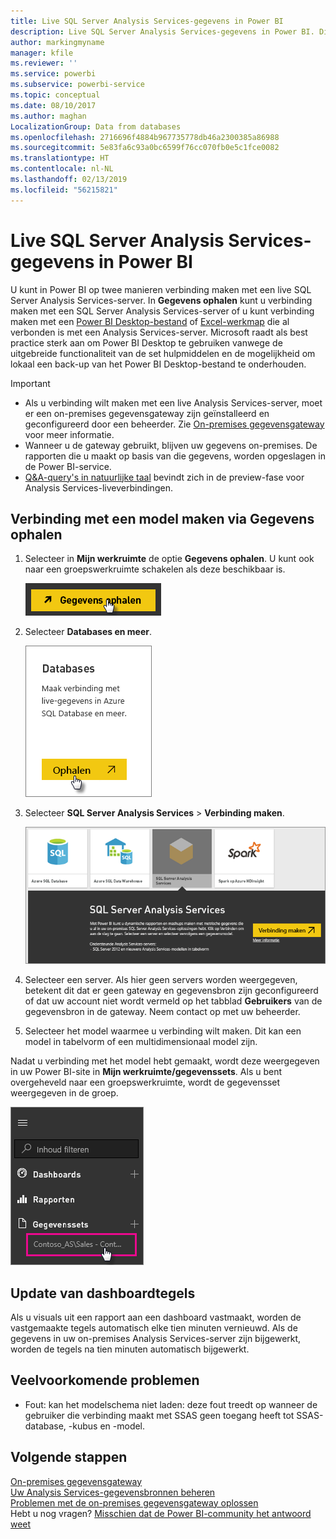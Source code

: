 ```yaml
---
title: Live SQL Server Analysis Services-gegevens in Power BI
description: Live SQL Server Analysis Services-gegevens in Power BI. Dit wordt gedaan via een gegevensbron die is geconfigureerd voor een bedrijfsgateway.
author: markingmyname
manager: kfile
ms.reviewer: ''
ms.service: powerbi
ms.subservice: powerbi-service
ms.topic: conceptual
ms.date: 08/10/2017
ms.author: maghan
LocalizationGroup: Data from databases
ms.openlocfilehash: 2716696f4884b967735778db46a2300385a86988
ms.sourcegitcommit: 5e83fa6c93a0bc6599f76cc070fb0e5c1fce0082
ms.translationtype: HT
ms.contentlocale: nl-NL
ms.lasthandoff: 02/13/2019
ms.locfileid: "56215821"
---
```

# <a name="sql-server-analysis-services-live-data-in-power-bi"></a>Live SQL Server Analysis Services-gegevens in Power BI
U kunt in Power BI op twee manieren verbinding maken met een live SQL Server Analysis Services-server. In **Gegevens ophalen** kunt u verbinding maken met een SQL Server Analysis Services-server of u kunt verbinding maken met een [Power BI Desktop-bestand](service-desktop-files.md) of [Excel-werkmap](service-excel-workbook-files.md) die al verbonden is met een Analysis Services-server. Microsoft raadt als best practice sterk aan om Power BI Desktop te gebruiken vanwege de uitgebreide functionaliteit van de set hulpmiddelen en de mogelijkheid om lokaal een back-up van het Power BI Desktop-bestand te onderhouden.

 >[!IMPORTANT]
 >* Als u verbinding wilt maken met een live Analysis Services-server, moet er een on-premises gegevensgateway zijn geïnstalleerd en geconfigureerd door een beheerder. Zie [On-premises gegevensgateway](service-gateway-onprem.md) voor meer informatie.
 >* Wanneer u de gateway gebruikt, blijven uw gegevens on-premises.  De rapporten die u maakt op basis van die gegevens, worden opgeslagen in de Power BI-service. 
 >* [Q&A-query's in natuurlijke taal](service-q-and-a-direct-query.md) bevindt zich in de preview-fase voor Analysis Services-liveverbindingen.

## <a name="to-connect-to-a-model-from-get-data"></a>Verbinding met een model maken via Gegevens ophalen
1. Selecteer in **Mijn werkruimte** de optie **Gegevens ophalen**. U kunt ook naar een groepswerkruimte schakelen als deze beschikbaar is.
   
   ![](media/sql-server-analysis-services-tabular-data/connecttoas_getdatabutton.png)
2. Selecteer **Databases en meer**.
   
   ![](media/sql-server-analysis-services-tabular-data/connecttoas_getdata_1.png)
3. Selecteer **SQL Server Analysis Services** > **Verbinding maken**. 
   
   ![](media/sql-server-analysis-services-tabular-data/connecttoas_getdata_2.png)
4. Selecteer een server. Als hier geen servers worden weergegeven, betekent dit dat er geen gateway en gegevensbron zijn geconfigureerd of dat uw account niet wordt vermeld op het tabblad **Gebruikers** van de gegevensbron in de gateway. Neem contact op met uw beheerder.
5. Selecteer het model waarmee u verbinding wilt maken. Dit kan een model in tabelvorm of een multidimensionaal model zijn.

Nadat u verbinding met het model hebt gemaakt, wordt deze weergegeven in uw Power BI-site in **Mijn werkruimte/gegevenssets**. Als u bent overgeheveld naar een groepswerkruimte, wordt de gegevensset weergegeven in de groep.

![](media/sql-server-analysis-services-tabular-data/connecttoas_dataset_5.png)

## <a name="dashboard-tiles"></a>Update van dashboardtegels
Als u visuals uit een rapport aan een dashboard vastmaakt, worden de vastgemaakte tegels automatisch elke tien minuten vernieuwd. Als de gegevens in uw on-premises Analysis Services-server zijn bijgewerkt, worden de tegels na tien minuten automatisch bijgewerkt.

## <a name="common-issues"></a>Veelvoorkomende problemen

* Fout: kan het modelschema niet laden: deze fout treedt op wanneer de gebruiker die verbinding maakt met SSAS geen toegang heeft tot SSAS-database, -kubus en -model.

## <a name="next-steps"></a>Volgende stappen
[On-premises gegevensgateway](service-gateway-onprem.md)  
[Uw Analysis Services-gegevensbronnen beheren](service-gateway-enterprise-manage-ssas.md)  
[Problemen met de on-premises gegevensgateway oplossen](service-gateway-onprem-tshoot.md)  
Hebt u nog vragen? [Misschien dat de Power BI-community het antwoord weet](http://community.powerbi.com/)